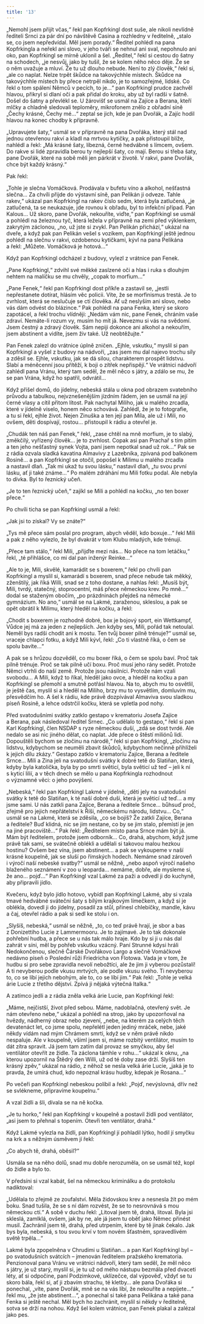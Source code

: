 ```yaml
---
title: '13'
---
```


„Nemohl jsem přijít včas,“ řekl pan Kopfrkingl dost suše, ale nikoli nevlídně řediteli Srnci za pár dní po návštěvě Casina a rozhledny v ředitelně, „stalo se, co jsem nepředvídal. Měl jsem porady.“ Ředitel pohlédl na pana Kopfrkingla a neřekl ani slovo, v jeho tváři se nehnul ani sval, nepohnulo ani oko, pan Kopfrkingl se mírně uklonil a šel. „Ředitel,“ řekl si cestou do šatny na schodech, „je nesvůj, jako by tušil, že se kolem něho něco děje. Že se o něm uvažuje a mluví. Že tu už dlouho nebude. Není to zlý člověk,“ řekl si, „ale co naplat. Nelze trpět škůdce na takovýchhle místech. Škůdce na takovýchhle místech by přece netrpěl nikdo, je to samozřejmé, lidské. Co řekl o tom spálení Němců v pecích, to je…“ pan Kopfrkingl prudce zachvěl hlavou, přikryl si dlaní oči a pak přidal do kroku, aby už byl radši v šatně. Došel do šatny a převlékl se. U žárovišť se usmál na Zajíce a Berana, kteří mlčky a chladně sledovali teploměry, mikrofonem znělo z obřadní síně „Čechy krásné, Čechy mé…“ zeptal se jich, kde je pan Dvořák, a Zajíc hodil hlavou na konec chodby k přípravně.

„Upravujete šaty,“ usmál se v přípravně na pana Dvořáka, který stál nad jednou otevřenou rakví a kladl na mrtvou kytičky, a pak přistoupil blíže, nahlédl a řekl: „Má krásné šaty, líbezná, černé hedvábné s límcem, ovšem. Do rakve si lidé zpravidla berou ty nejlepší šaty, co mají. Berou si třeba šaty, pane Dvořák, které na sobě měli jen párkrát v životě. V rakvi, pane Dvořák, chce být každý krásný.“

Pak řekl:

„Tohle je slečna Vomáčková. Prodávala v bufetu víno a alkohol, nešťastná slečna… Za chvíli přijde do výstavní síně, pan Pelikán ji odveze. Tahle rakev,“ ukázal pan Kopfrkingl na rakev číslo sedm, která byla zatlučená, „je zatlučená, ta se neukazuje, jde rovnou k obřadu, byl to infekční případ. Pan Kalous… Už skoro, pane Dvořák, nekouříte, viďte,“ pan Kopfrkingl se usmál a pohlédl na železnou tyč, která ležela v přípravně na zemi před výklenkem, zakrytým záclonou, „no, už jste si zvykl. Pan Pelikán přichází,“ ukázal na dveře, a když pak pan Pelikán vešel s vozíkem, pan Kopfrkingl ještě jednou pohlédl na slečnu v rakvi, ozdobenou kytičkami, kývl na pana Pelikána a řekl: „Můžete. Vomáčková je hotová…“

Když pan Kopfrkingl odcházel z budovy, vylezl z vrátnice pan Fenek.

„Pane Kopfrkingl,“ zdvihl své měkké zaslzené oči a hlas i ruka s dlouhým nehtem na malíčku se mu chvěly, „copak to morfium…“

„Pane Fenek,“ řekl pan Kopfrkingl dost příkře a zastavil se, „jestli nepřestanete dotírat, hlásím věc policii. Víte, že se morfinismus trestá. Je to zvrhlost, která se neslučuje se ctí člověka. Ať už neslyším ani slovo, nebo vás dám odvést do blázince.“ Pak pohlédl na pana Fenka, který se skoro zapotácel, a řekl trochu vlídněji: „Nedám vám nic, pane Fenek, chráním vaše zdraví. Nemáte-li rozum vy, musím ho mít já. Nevezmu si vás na svědomí. Jsem čestný a zdravý člověk. Sám nepiji dokonce ani alkohol a nekouřím, jsem abstinent a vidíte, jsem živ také. Už neobtěžujte.“

Pan Fenek zalezl do vrátnice úplně zničen. „Ejhle, vskutku,“ myslil si pan Kopfrkingl a vyšel z budovy na nádvoří, „zas jsem mu dal najevo trochu síly a zděsil se. Ejhle, vskutku, jak se dá silou, charakterem prospět lidstvu. Slabí a méněcenní jsou přítěží, k boji o zítřek nepřispějí.“ Ve vrátnici nádvoří zahlédl pana Vránu, který tam seděl, že měl něco s játry, a zdálo se mu, že se pan Vrána, když ho spatřil, odvrátil…

Když přišel domů, do jídelny, nebeská stála u okna pod obrazem svatebního průvodu a tabulkou, nejvznešenějším jízdním řádem, jen se usmál na její černé vlasy a cítil přitom lítost. Pak nachytal Miliho, jak u malého zrcadla, které v jídelně viselo, honem něco schovává. Zahlédl, že je to fotografie, a tu si řekl, ejhle život. Nejen Zinuška a ten její pan Míla, ale už i Mili, no ovšem, děti dospívají, rostou… přistoupil k rádiu a otevřel je.

„Chudák ten náš pan Fenek,“ řekl, „zase chtěl na mně morfium, je to slabý, změkčilý, vyřízený člověk… je to zvrhlost. Copak asi pan Prachař s tím pitím a ten jeho nešťastný synek Vojta, paní jsem nepotkal snad už rok…“ Pak se z rádia ozvala sladká kavatina Almavivy z Lazebníka, zpívaná pod balkónem Rosině… a pan Kopfrkingl se otočil, popošel k Milimu u malého zrcadla a nastavil dlaň. „Tak mi ukaž tu svou lásku,“ nastavil dlaň, „tu svou první lásku, ať ji také známe…“ Po malém zdráhání mu Mili fotku podal. Ale nebyla to dívka. Byl to řeznický učeň.

„Je to ten řeznický učeň,“ zajíkl se Mili a pohlédl na kočku, „no ten boxer přece.“

Po chvíli ticha se pan Kopfrkingl usmál a řekl:

„Jak jsi to získal? Vy se znáte?“

„Tys mě přece sám poslal pro program, abych věděl, kdo boxuje…“ řekl Mili a pak z něho vylezlo, že byl dvakrát v tom Klubu mladých, kde trénují.

„Přece tam stálo,“ řekl Mili, „přijďte mezi nás… No přece na tom letáčku,“ řekl, „té přihlášce, co mi dal pan inženýr Reinke…“

„Ale to je, Mili, skvělé, kamarádit se s boxerem,“ řekl po chvíli pan Kopfrkingl a myslil si, kamarádí s boxerem, snad přece nebude tak měkký, zženštilý, jak říká Willi, snad se z toho dostane, a nahlas řekl: „Musíš být, Mili, tvrdý, statečný, stoprocentní, máš přece německou krev. Po mně…“ dodal se staženým obočím, „po prázdninách přejdeš na německé gymnázium. No ano,“ usmál se na Lakmé, zaraženou, skleslou, a pak se opět obrátil k Milimu, který hleděl na kočku, a řekl:

„Chodit s boxerem je rozhodně dobré, box je bojový sport, ein Wettkampf, Vůdce jej má za jeden z nejlepších. Jen kdyby ses, Mili, pořád tak netoulal. Neměl bys radši chodit ani k mostu. Ten tvůj boxer pilně trénuje?“ usmál se, vraceje chlapci fotku, a když Mili kývl, řekl: „Co ti vlastně říká, o čem se spolu bavíte…“

A pak se s hrůzou dozvěděl, co mu boxer říká, o čem se spolu baví. Proč tak pilně trénuje. Proč se tak pilně učí boxu. Proč musí jeho rány sedět. Protože Němci vtrhli do naší země. Protože jsou násilníci. Protože nám vzali svobodu… A Mili, když to říkal, hleděl jako ovce, a hleděl na kočku a pan Kopfrkingl se přemohl a smutně potřásl hlavou. Na to, abych mu to osvětlil, je ještě čas, myslil si a hleděl na Miliho, brzy mu to vysvětlím, domluvím mu, přesvědčím ho. A šel k rádiu, kde právě dozpívával Almaviva svou sladkou píseň Rosině, a lehce odstrčil kočku, která se vpletla pod nohy.

Před svatodušními svátky zatklo gestapo v krematoriu Josefa Zajíce a Berana, pak následoval ředitel Srnec. „Co udělalo to gestapo,“ řekl si pan Karl Kopfrkingl, člen NSDAP s ryze německou duší, „zdá se dost tvrdé. Ale nedalo se asi nic jiného dělat, co naplat. Jde přece o štěstí miliónů lidí. Dopouštěli bychom se zločinu na národě,“ řekl si pan Kopfrkingl, „zločinu na lidstvu, kdybychom se neuměli zbavit škůdců, kdybychom nečinně přihlíželi k jejich dílu zkázy.“ Gestapo zatklo v krematoriu Zajíce, Berana a ředitele Srnce… Mili a Zina jeli na svatodušní svátky k dobré tetě do Slatiňan, která, kdyby byla katolička, byla by po smrti světicí, byla světicí už teď – jeli k ní s kyticí lilií, a v těch dnech se mělo u pana Kopfrkingla rozhodnout o významné věci: o jeho povýšení.

„Nebeská,“ řekl pan Kopfrkingl Lakmé v jídelně, „děti jely na svatodušní svátky k tetě do Slatiňan, k té naší dobré duši, která je světicí už teď… a my jsme sami. U nás zatkli pana Zajíce, Berana a ředitele Srnce… bůhsuď proč, zřejmě pro jejich nepřátelství k Říši, německému národu, lidstvu… Co,“ usmál se na Lakmé, která se zděsila, „co se bojíš? Že zatkli Zajíce, Berana a ředitele? Buď klidná, nic se jim nestane, co by se jim stalo, přemístí je jen na jiné pracoviště…“ Pak řekl: „Ředitelem místo pana Srnce mám být já. Mám být ředitelem, protože jsem odborník… Co, drahá, abychom, když jsme právě tak sami, se svátečně oblékli a udělali si takovou malou hezkou hostinu? Ovšem bez vína, jsem abstinent… a pak se vykoupeme v naší krásné koupelně, jak se sluší po římských hodech. Nemáme snad zároveň i výročí naší nebeské svatby?“ usmál se něžně, „nebo aspoň výročí našeho blaženého seznámení v zoo u leoparda… nemáme, dobře, ale mysleme si, že ano… pojď…“ Pan Kopfrkingl vzal Lakmé za paži a odvedl ji do kuchyně, aby připravili jídlo.

Kvečeru, když bylo jídlo hotovo, vybídl pan Kopfrkingl Lakmé, aby si vzala tmavé hedvábné sváteční šaty s bílým krajkovým límečkem, a když si je oblékla, dovedl ji do jídelny, posadil za stůl, přinesl chlebíčky, mandle, kávu a čaj, otevřel rádio a pak si sedl ke stolu i on.

„Slyšíš, nebeská,“ usmál se něžně, „to, co teď právě hrají, je sbor a bas z Donizettiho Lucie z Lammermooru. Je to zajímavé. Je to tak dokonale pohřební hudba, a přece se u nás tak málo hraje. Kdo by si ji u nás dal zahrát v síni, měl by pohřeb vskutku vzácný. Paní Strunné kdysi hráli Nedokončenou, slečně Čárské Dvořákovo Largo a slečně Vomáčkové nedávno píseň o Poslední růži Friedricha von Flotowa. Vada je v tom, že hudbu si pro sebe zpravidla nevolí nebožtíci, ale že jim ji vyberou pozůstalí! A ti nevyberou podle vkusu mrtvých, ale podle vkusu svého. Ti nevyberou to, co se líbí jejich nebohým, ale to, co se líbí jim.“ Pak řekl: „Tohle je velká árie Lucie z třetího dějství. Zpívá ji nějaká výtečná Italka.“

A zatímco jedli a z rádia zněla velká árie Lucie, pan Kopfrkingl řekl:

„Máme, nejčistší, život před sebou. Máme, nadoblačná, otevřený svět. Je nám otevřeno nebe,“ ukázal a pohlédl na strop, jako by upozorňoval na hvězdy, nádherný obraz nebo zjevení, „nebe, na kterém za celých těch devatenáct let, co jsme spolu, nepřelétl jeden jediný mráček, nebe, jaké někdy vídám nad mým Chrámem smrti, když se v něm právě nikdo nespaluje. Ale v koupelně, všiml jsem si, máme rozbitý ventilátor, musím to dát zítra spravit. Já jsem tam zatím dal provaz se smyčkou, aby šel ventilátor otevřít ze židle. Ta záclona támhle v rohu…“ ukázal k oknu, „na kterou upozornil na Štědrý den Willi, už od té doby zase drží. Slyšíš ten krásný zpěv,“ ukázal na rádio, z něhož se nesla velká árie Lucie, „jaká je to pravda, že umírá chud, kdo nepoznal krásu hudby, kdepak je Rosana…“

Po večeři pan Kopfrkingl nebeskou políbil a řekl: „Pojď, nevýslovná, dřív než se svlékneme, připravíme koupelnu.“

A vzal židli a šli, dívala se na ně kočka.

„Je tu horko,“ řekl pan Kopfrkingl v koupelně a postavil židli pod ventilátor, „asi jsem to přehnal s topením. Otevři ten ventilátor, drahá.“

Když Lakmé vylezla na židli, pan Kopfrkingl jí pohladil lýtko, hodil jí smyčku na krk a s něžným úsměvem jí řekl:

„Co abych tě, drahá, oběsil?“

Usmála se na něho dolů, snad mu dobře nerozuměla, on se usmál též, kopl do židle a bylo to.

V předsíni si vzal kabát, šel na německou kriminálku a do protokolu nadiktoval:

„Udělala to zřejmě ze zoufalství. Měla židovskou krev a nesnesla žít po mém boku. Snad tušila, že se s ní dám rozvést, že se to nesrovnává s mou německou ctí.“ A sobě v duchu řekl: „Litoval jsem tě, drahá, litoval. Byla jsi skleslá, zamlklá, ovšem, jak by ne, ale já jsem tu oběť jako Němec přinést musil. Zachránil jsem tě, drahá, před utrpením, které by tě jinak čekalo. Jak bys byla, nebeská, s tou svou krví v tom novém šťastném, spravedlivém světě trpěla…“

Lakmé byla zpopelněna v Chrudimi u Slatiňan… a pan Karl Kopfrkingl byl – po svatodušních svátcích – jmenován ředitelem pražského krematoria. Penzionoval pana Vránu ve vrátnici nádvoří, který tam seděl, že měl něco s játry, je už starý, myslil si, je tu už od mého nástupu bezmála před dvaceti léty, ať si odpočine, paní Podzimkové, uklízečce, dal výpověď, vždyť se tu skoro bála, řekl si, ať ji zbavím strachu, té kletby… ale pana Dvořáka si ponechal, „víte, pane Dvořák, mně se na vás líbí, že nekouříte a nepijete…“ řekl mu, „že jste abstinent…“, a ponechal si také pana Pelikána a také pana Fenka si ještě nechal. Měl bych ho zachránit, myslil si někdy v ředitelně, sotva se drží na nohou. Když šel kolem vrátnice, pan Fenek plakal a zalézal jako pes.
